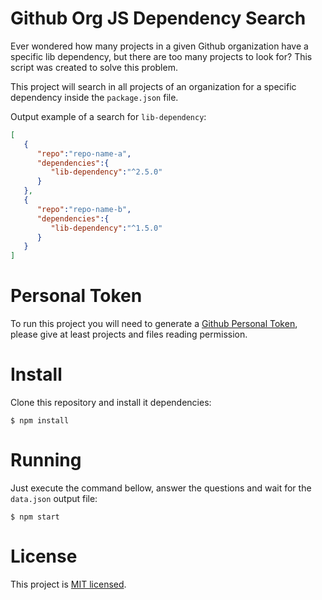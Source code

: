 Github Org JS Dependency Search
====================
Ever wondered how many projects in a given Github organization have a specific lib dependency, but there are too many projects to look for? This script was created to solve this problem.

This project will search in all projects of an organization for a specific dependency inside the `package.json` file.


Output example of a search for `lib-dependency`:
```json
[
   {
      "repo":"repo-name-a",
      "dependencies":{
         "lib-dependency":"^2.5.0"
      }
   },
   {
      "repo":"repo-name-b",
      "dependencies":{
         "lib-dependency":"^1.5.0"
      }
   }
]

```
# Personal Token
To run this project you will need to generate a [Github Personal Token](https://docs.github.com/en/authentication/keeping-your-account-and-data-secure/creating-a-personal-access-token), please give at least projects and files reading permission.

# Install
Clone this repository and install it dependencies:
```
$ npm install
```

# Running
Just execute the command bellow, answer the questions and wait for the `data.json` output file:
```
$ npm start
```

# License

This project is [MIT licensed](./LICENSE).
